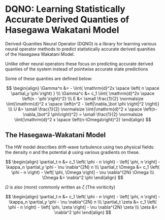 # DQNO: Learning Statistically Accurate Derived Quanties of Hasegawa Wakatani Model
Derived-Quanities Neural Operator (DQNO) is a library for learning various neural operator methods to predict statistically accurate derived quanities of the Hasegawa Wakatani Model.

Unlike other neural operators these focus on predicting accurate derived quanties of the system instead of pointwise accurate state predictions

Some of these quanties are defined below:

$$
\begin{align}
    \Gamma^n &= -     \iint{ \mathrm{d}^2x \space \left( n \space \partial_y \phi \right) }  \\\
    \Gamma^c &= c_1   \iint{ \mathrm{d}^2x \space \left(n - \phi \right)^2}  \\\
    E        &= \small \frac{1}{2} \normalsize \iint{\mathrm{d}^2 x \space \left(n^2 - \left|\nabla_\bot \phi \right|^2 \right)}  \\\
    U        &= \small \frac{1}{2} \normalsize \iint{\mathrm{d}^2 x \space \left(n-\nabla_\bot^2  \phi\right)^2} = \small \frac{1}{2} \normalsize \iint{\mathrm{d}^2 x \space \left(n-\Omega\right)^2}
\end{align}
$$


## The Hasegawa-Wakatani Model

The HW model describes drift-wave turbulence using two physical fields: the density $n$ and the potential $\phi$ using various gradients on these.

$$
\begin{align}
    \partial_t n &= c_1 \left( \phi - n \right)
                     - \left[ \phi, n \right]
                     - \kappa_n \partial_y \phi
                     - \nu \nabla^{2N} n
    \\\
    \partial_t \Omega &= c_1 \left( \phi - n \right)
                                      - \left[ \phi, \Omega \right]
                                      - \nu \nabla^{2N} \Omega
    \\\
    \Omega &= \nabla^2 \phi
\end{align}
$$

$\Omega$ is also (more) commonly written as $\zeta$ (The voriticity)

$$
\begin{align}
    \partial_t n &= c_1 \left( \phi - n \right)
                     - \left[ \phi, n \right]
                     - \kappa_n \partial_y \phi
                     - \nu \nabla^{2N} n
    \\\
    \partial_t \zeta &= c_1 \left( \phi - n \right)
                                      - \left[ \phi, \zeta \right]
                                      - \nu \nabla^{2N} \zeta
    \\\
    \zeta &= \nabla^2 \phi
\end{align}
$$